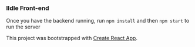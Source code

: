 ### IIdle Front-end

Once you have the backend running, run `npm install` and then `npm start` to run the server


This project was bootstrapped with [Create React App](https://github.com/facebook/create-react-app).